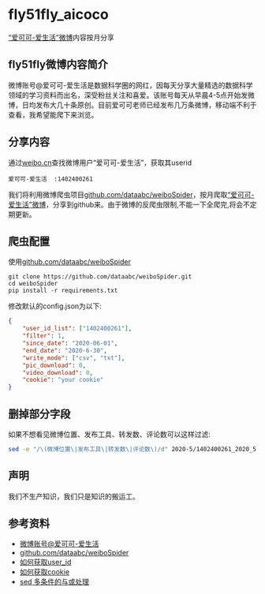 # fly51fly_aicoco
[“爱可可-爱生活”微博](https://weibo.com/fly51fly)内容按月分享
## fly51fly微博内容简介
微博账号@爱可可-爱生活是数据科学圈的网红，因每天分享大量精选的数据科学领域的学习资料而出名，深受粉丝关注和喜爱。该账号每天从早晨4-5点开始发微博，日均发布大几十条原创。目前爱可可老师已经发布几万条微博，移动端不利于查看，我希望能爬下来浏览。
## 分享内容
通过[weibo.cn](https://weibo.cn/)查找微博用户“爱可可-爱生活”，获取其userid
```
爱可可-爱生活  :1402400261
```
我们将利用微博爬虫项目[github.com/dataabc/weiboSpider](https://github.com/dataabc/weiboSpider)，按月爬取[“爱可可-爱生活”微博](https://weibo.com/fly51fly)，分享到github来。由于微博的反爬虫限制,不能一下全爬完,将会不定期更新。
## 爬虫配置
使用[github.com/dataabc/weiboSpider](https://github.com/dataabc/weiboSpider)
```
git clone https://github.com/dataabc/weiboSpider.git
cd weiboSpider
pip install -r requirements.txt
```
修改默认的config.json为以下:
```json
{
    "user_id_list": ["1402400261"],
    "filter": 1,
    "since_date": "2020-06-01",
	"end_date": "2020-6-30",
    "write_mode": ["csv", "txt"],
    "pic_download": 0,
    "video_download": 0,
    "cookie": "your cookie"
}
```
## 删掉部分字段
如果不想看见微博位置、发布工具、转发数、评论数可以这样过滤:
```bash
sed -e "/\(微博位置\|发布工具\|转发数\|评论数\)/d" 2020-5/1402400261_2020_5.txt
```
## 声明
我们不生产知识，我们只是知识的搬运工。
## 参考资料
- [微博账号@爱可可-爱生活](https://weibo.com/fly51fly)
- [github.com/dataabc/weiboSpider](https://github.com/dataabc/weiboSpider)
- [如何获取user_id](https://github.com/dataabc/weiboSpider/blob/master/docs/userid.md)
- [如何获取cookie](https://github.com/dataabc/weiboSpider#如何获取cookie)
- [sed 多条件的与或处理](https://zhidao.baidu.com/question/430076056664891372.html)
